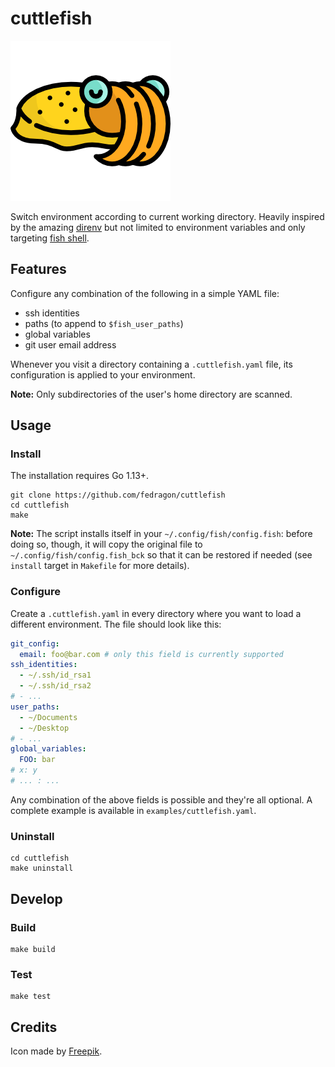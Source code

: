 # cuttlefish

![logo](logo.png)

Switch environment according to current working directory. Heavily inspired by the amazing [direnv](https://direnv.net/) but not limited to environment variables and only targeting [fish shell](https://fishshell.com).

## Features

Configure any combination of the following in a simple YAML file:
- ssh identities
- paths (to append to `$fish_user_paths`)
- global variables
- git user email address

Whenever you visit a directory containing a `.cuttlefish.yaml` file, its configuration is applied to your environment.

**Note:** Only subdirectories of the user's home directory are scanned.

## Usage

### Install

The installation requires Go 1.13+.

```
git clone https://github.com/fedragon/cuttlefish
cd cuttlefish
make
```

**Note:** The script installs itself in your `~/.config/fish/config.fish`: before doing so, though, it will copy the original file to `~/.config/fish/config.fish_bck` so that it can be restored if needed (see `install` target in `Makefile` for more details).

### Configure

Create a `.cuttlefish.yaml` in every directory where you want to load a different environment. The file should look like this:

```yaml
git_config:
  email: foo@bar.com # only this field is currently supported
ssh_identities:
  - ~/.ssh/id_rsa1
  - ~/.ssh/id_rsa2
# - ...
user_paths:
  - ~/Documents
  - ~/Desktop
# - ...
global_variables:
  FOO: bar
# x: y
# ... : ...
```

Any combination of the above fields is possible and they're all optional. A complete example is available in `examples/cuttlefish.yaml`.

### Uninstall

```
cd cuttlefish
make uninstall
```

## Develop

### Build

```
make build
```

### Test

```
make test
```

## Credits

Icon made by [Freepik]("http://www.freepik.com/").